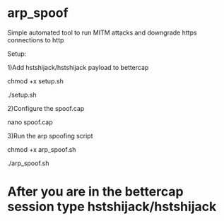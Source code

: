 # arp_spoof
Simple automated tool to run MITM attacks and downgrade https connections to http

Setup:

1)Add hstshijack/hstshijack payload to bettercap

chmod +x setup.sh

./setup.sh

2)Configure the spoof.cap

nano spoof.cap

3)Run the arp spoofing script

chmod +x arp_spoof.sh

./arp_spoof.sh


# After you are in the bettercap session type hstshijack/hstshijack
